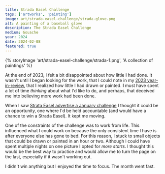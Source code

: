 ```yaml
---
title: Strada Easel Challenge
tags: ['artworks', 'painting']
image: art/strada-easel-challenge/strada-glove.png
alt: A painting of a baseball glove
description: The Strada Easel Challenge
medium: Gouache
year: 2024
date: 2024-02-08
featured: true
---
```

{% storyImage 'art/strada-easel-challenge/strada-1.png', 'A collection of paintings' %}

At the end of 2023, I felt a bit disappointed about how little I had done. It wasn't until I began looking for the work, that I could note in my [2023 year-in-review](/notes/2023/2023-in-review/), that I realized how little I had drawn or painted. I must have spent a lot of time *thinking* about what I'd like to do, and perhaps, that deceived me into believing more work had been done.

When I saw [Strata Easel advertise a January challenge](https://www.stradaeasel.com/pages/january-2024-strada-31-day-challenge-information) I thought it could be an opportunity, one where I'd be held accountable (and would have a chance to win a Strada Easel). It kept me moving.  

One of the constraints of the challenge was to work from life. This influenced what I could work on because the only consistent time I have is after everyone else has gone to bed. For this reason, I stuck to small objects that could be drawn or painted in an hour or two. Although I could have spent multiple nights on one picture I opted for *more starts*. I thought this would be the best way to practice and would allow me to turn the page on the last, especially if it wasn't working out.

I didn't win anything but I enjoyed the time to focus. The month went fast.